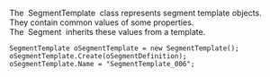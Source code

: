 The  SegmentTemplate  class represents segment template objects. They contain common values of some properties.   
The  Segment  inherits these values from a template.

 ``` 
 SegmentTemplate oSegmentTemplate = new SegmentTemplate();
 oSegmentTemplate.Create(oSegmentDefinition);
 oSegmentTemplate.Name = "SegmentTemplate_006";
 ``` 

